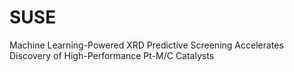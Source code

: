 # SUSE
Machine Learning-Powered XRD Predictive Screening Accelerates Discovery of High-Performance Pt-M/C Catalysts
